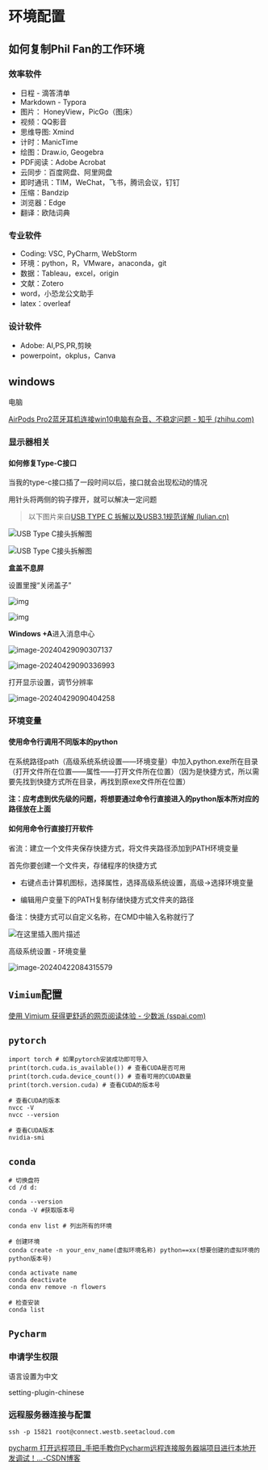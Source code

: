 # 环境配置

## 如何复制Phil Fan的工作环境

### 效率软件

- 日程 - 滴答清单
- Markdown - Typora
- 图片： HoneyView，PicGo（图床）
- 视频：QQ影音
- 思维导图: Xmind
- 计时：ManicTime
- 绘图：Draw.io, Geogebra
- PDF阅读：Adobe Acrobat
- 云同步：百度网盘、阿里网盘
- 即时通讯：TIM，WeChat，飞书，腾讯会议，钉钉
- 压缩：Bandzip
- 浏览器：Edge
- 翻译：欧陆词典

### 专业软件

- Coding: VSC, PyCharm, WebStorm
- 环境：python，R，VMware，anaconda，git
- 数据：Tableau，excel，origin
- 文献：Zotero
- word，小恐龙公文助手
- latex：overleaf

### 设计软件

- Adobe: AI,PS,PR,剪映
- powerpoint，okplus，Canva

## windows

电脑

[AirPods Pro2蓝牙耳机连接win10电脑有杂音、不稳定问题 - 知乎 (zhihu.com)](https://zhuanlan.zhihu.com/p/641213713)

### 显示器相关

#### 如何修复Type-C接口

当我的type-c接口插了一段时间以后，接口就会出现松动的情况

用针头将两侧的钩子撑开，就可以解决一定问题



> 以下图片来自[USB TYPE C                             拆解以及USB3.1规范详解 (lulian.cn)](https://www.lulian.cn/news/88-cn.html)

![USB Type C接头拆解图](https://philfan-pic.oss-cn-beijing.aliyuncs.com/img/1540889232305758.jpg)

![USB Type C接头拆解图](https://philfan-pic.oss-cn-beijing.aliyuncs.com/img/1540889232965453.jpg)

**盒盖不息屏**

设置里搜“关闭盖子”

![img](https://philfan-pic.oss-cn-beijing.aliyuncs.com/img/v2-debea2bfb9bc1c5d7449c2a6c7080dfd_720w.webp)

![img](https://philfan-pic.oss-cn-beijing.aliyuncs.com/img/v2-79a54efe642a46bd24107b2a97f160d1_720w.webp)



**Windows +A**进入消息中心

![image-20240429090307137](https://philfan-pic.oss-cn-beijing.aliyuncs.com/img/image-20240429090307137.png)

![image-20240429090336993](https://philfan-pic.oss-cn-beijing.aliyuncs.com/img/image-20240429090336993.png)

打开显示设置，调节分辨率

![image-20240429090404258](https://philfan-pic.oss-cn-beijing.aliyuncs.com/img/image-20240429090404258.png)



### 环境变量

#### 使用命令行调用不同版本的python

在系统路径path（高级系统系统设置——环境变量）中加入python.exe所在目录（打开文件所在位置——属性——打开文件所在位置）（因为是快捷方式，所以需要先找到快捷方式所在目录，再找到原exe文件所在位置）

**注：应考虑到优先级的问题，将想要通过命令行直接进入的python版本所对应的路径放在上面**





#### 如何用命令行直接打开软件

省流：建立一个文件夹保存快捷方式，将文件夹路径添加到PATH环境变量

首先你要创建一个文件夹，存储程序的快捷方式



- 右键点击计算机图标，选择属性，选择高级系统设置，高级->选择环境变量

- 编辑用户变量下的PATH复制存储快捷方式文件夹的路径

备注：快捷方式可以自定义名称，在CMD中输入名称就行了

![在这里插入图片描述](https://philfan-pic.oss-cn-beijing.aliyuncs.com/img/20201221085949893.png)

高级系统设置 - 环境变量

![image-20240422084315579](https://philfan-pic.oss-cn-beijing.aliyuncs.com/img/image-20240422084315579.png)

## `Vimium`配置

[使用 Vimium 获得更舒适的网页阅读体验 - 少数派 (sspai.com)](https://sspai.com/post/57091#!)

## `pytorch`

```shell
import torch # 如果pytorch安装成功即可导入
print(torch.cuda.is_available()) # 查看CUDA是否可用
print(torch.cuda.device_count()) # 查看可用的CUDA数量
print(torch.version.cuda) # 查看CUDA的版本号

# 查看CUDA的版本
nvcc -V
nvcc --version

# 查看CUDA版本
nvidia-smi
```



## `conda`

```shell
# 切换盘符
cd /d d:

conda --version
conda -V #获取版本号

conda env list # 列出所有的环境

# 创建环境
conda create -n your_env_name(虚拟环境名称) python==xx(想要创建的虚拟环境的python版本号)

conda activate name
conda deactivate
conda env remove -n flowers

# 检查安装
conda list

```

## `Pycharm`

### 申请学生权限



语言设置为中文

setting-plugin-chinese





### 远程服务器连接与配置

```shell
ssh -p 15821 root@connect.westb.seetacloud.com
```

[pycharm 打开远程项目_手把手教你Pycharm远程连接服务器端项目进行本地开发调试！...-CSDN博客](https://blog.csdn.net/weixin_34345947/article/details/114909727)





